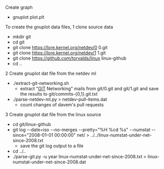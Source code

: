 
Create graph
- gnuplot plot.plt



To create the gnuplot data files, 1 clone source data

- mkdir git
- cd git
- git clone https://lore.kernel.org/netdev/0 0.git
- git clone https://lore.kernel.org/netdev/1 1.git
- git clone https://github.com/torvalds/linux linux-github
- cd ..


2 Create gnuplot dat file from the netdev ml

- ./extract-git-networking.sh
  - extract "[GIT](:) Networking" mails from git/0.git and git/1.git and save the results to git/commits-{0,1}.git.txt
- ./parse-netdev-ml.py > netdev-pull-items.dat
  - count changes of davem's pull requests


3 Create gnuplot dat file from the linux source

- cd git/linux-github
- git log --date=iso --no-merges --pretty="%H %cd %s" --numstat --since="2008-01-01 00:00:00" net/ > ../../linux-numstat-under-net-since-2008.txt
  - save the git log output to a file
- cd ../..
- ./parse-git.py -u year linux-numstat-under-net-since-2008.txt > linux-numstat-under-net-since-2008.dat


